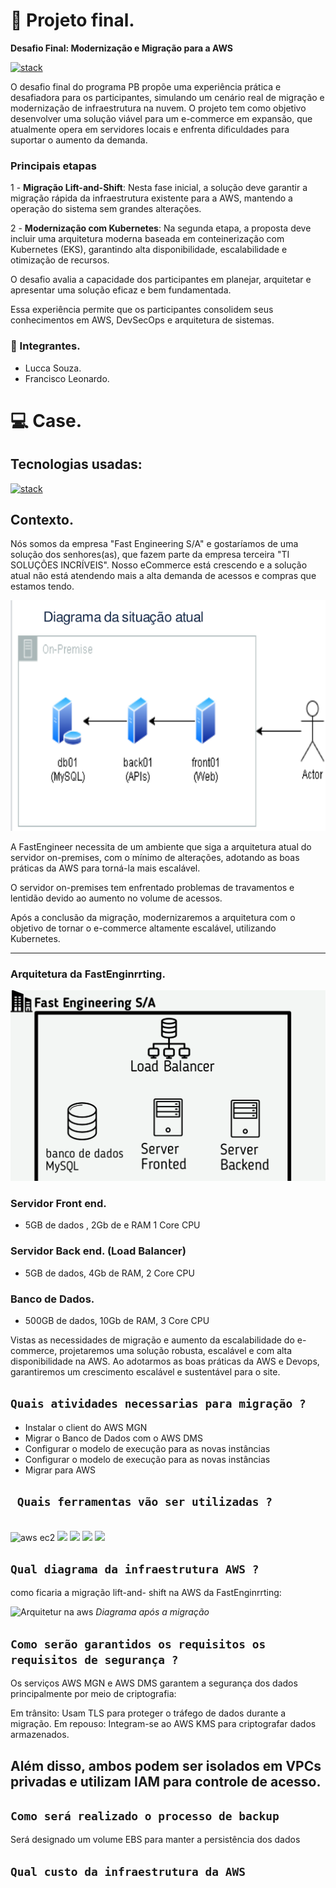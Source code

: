 # 🚀 Projeto final.
**Desafio Final: Modernização e Migração para a AWS**

[![stack](https://skillicons.dev/icons?i=aws,kubernetes&perline=10)](https://skillicons.dev)

O desafio final do programa PB propõe uma experiência prática e desafiadora para os participantes, simulando um cenário real de migração e modernização de infraestrutura na nuvem. O projeto tem como objetivo desenvolver uma solução viável para um e-commerce em expansão, que atualmente opera em servidores locais e enfrenta dificuldades para suportar o aumento da demanda.
### Principais etapas
1 - **Migração Lift-and-Shift**: Nesta fase inicial, a solução deve garantir a migração rápida da infraestrutura existente para a AWS, mantendo a operação do sistema sem grandes alterações. 



2 - **Modernização com Kubernetes**: Na segunda etapa, a proposta deve incluir uma arquitetura moderna baseada em conteinerização com Kubernetes (EKS), garantindo alta disponibilidade, escalabilidade e otimização de recursos. 

O desafio avalia a capacidade dos participantes em planejar, arquitetar e apresentar uma solução eficaz e bem fundamentada.

Essa experiência permite que os participantes consolidem seus conhecimentos em AWS, DevSecOps e arquitetura de sistemas.


### 👥 Integrantes.
- Lucca Souza.
- Francisco Leonardo.

# 💻 Case.
## Tecnologias usadas:
[![stack](https://skillicons.dev/icons?i=aws,kubernetes,&perline=10)](https://skillicons.dev)


## Contexto.
Nós somos da empresa "Fast Engineering S/A" e
gostaríamos de uma solução dos senhores(as), que
fazem parte da empresa terceira "TI SOLUÇÕES
INCRÍVEIS".
Nosso eCommerce está crescendo e a solução
atual não está atendendo mais a alta demanda de
acessos e compras que estamos tendo.

![atores](img/caso.png)


A FastEngineer necessita de um ambiente que siga a arquitetura atual do servidor on-premises, com o mínimo de alterações, adotando as boas práticas da AWS para torná-la mais escalável.

O servidor on-premises tem enfrentado problemas de travamentos e lentidão devido ao aumento no volume de acessos.

Após a conclusão da migração, modernizaremos a arquitetura com o objetivo de tornar o e-commerce altamente escalável, utilizando Kubernetes.
___
### Arquitetura da FastEnginrrting.
![Arquitetura atual](img/fast.webp)
### Servidor Front end. 

- 5GB de dados , 2Gb de e RAM 1 Core
CPU
### Servidor Back end. (Load Balancer)

- 5GB de dados, 4Gb de RAM, 2 Core CPU
### Banco de Dados.
- 500GB de dados, 10Gb de RAM, 3 Core CPU

Vistas as necessidades de migração e aumento da escalabilidade do e-commerce, projetaremos uma solução robusta, escalável e com alta disponibilidade na AWS. Ao adotarmos as boas práticas da AWS e Devops, garantiremos um crescimento escalável e sustentável para o site.


```Quais atividades necessarias para migração ? ```
---
- Instalar o client do AWS MGN 
- Migrar o Banco de Dados com o AWS DMS
- Configurar o modelo de execução para as novas instâncias
- Configurar o modelo de execução para as novas instâncias
- Migrar para AWS



``` Quais ferramentas vão ser utilizadas ?```
---
<br>

<img src="img/aws/EC2.png" width="70" alt="aws ec2">
<img src="img/aws/EBS.png" width="70">
<img src="img/aws/S3.png" width="70">
<img src="img/aws/RDS.png" width="70">
<img src="img/aws/DMS.png" width="70">






```Qual diagrama da infraestrutura AWS ?```
---
como ficaria a migração lift-and- shift na AWS da FastEnginrrting:


![Arquitetur na aws](img/aws-diagram.png)
*Diagrama após a migração*

```Como serão garantidos os requisitos os requisitos de segurança ?```
---
Os serviços AWS MGN e AWS DMS garantem a segurança dos dados principalmente por meio de criptografia:

Em trânsito: Usam TLS para proteger o tráfego de dados durante a migração.
Em repouso: Integram-se ao AWS KMS para criptografar dados armazenados.

Além disso, ambos podem ser isolados em VPCs privadas e utilizam IAM para controle de acesso.
---

```Como será realizado o processo de backup```
---
Será designado um volume EBS para manter a persistência dos dados

```Qual custo da infraestrutura da AWS```
---

